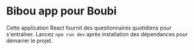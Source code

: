 # Bibou app pour Boubi

Cette application React fournit des questionnaires quotidiens pour s'entraîner.
Lancez `npm run dev` après installation des dépendances pour démarrer le projet.
